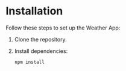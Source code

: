 # Installation
Follow these steps to set up the Weather App:

1. Clone the repository.
2. Install dependencies:

   ```bash
   npm install
   ```

